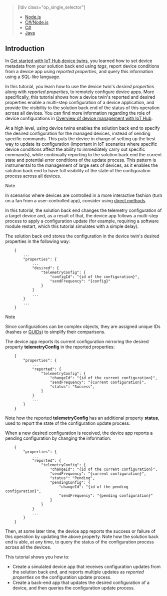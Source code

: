 > [!div class="op_single_selector"]
> * [Node.js](../articles/iot-hub/iot-hub-node-node-twin-how-to-configure.md)
> * [C#/Node.js](../articles/iot-hub/iot-hub-csharp-node-twin-how-to-configure.md)
> * [C#](../articles/iot-hub/iot-hub-csharp-csharp-twin-how-to-configure.md)
> * [Java](../articles/iot-hub/iot-hub-java-java-twin-how-to-configure.md)
> 
> 

## Introduction

In [Get started with IoT Hub device twins][lnk-twin-tutorial], you learned how to set device metadata from your solution back end using *tags*, report device conditions from a device app using *reported properties*, and query this information using a SQL-like language.

In this tutorial, you learn how to use the device twin's *desired properties* along with *reported properties*, to remotely configure device apps. More specifically, this tutorial shows how a device twin's reported and desired properties enable a multi-step configuration of a device application, and provide the visibility to the solution back end of the status of this operation across all devices. You can find more information regarding the role of device configurations in [Overview of device management with IoT Hub][lnk-dm-overview].

At a high level, using device twins enables the solution back end to specify the desired configuration for the managed devices, instead of sending specific commands. This puts the device in charge of setting up the best way to update its configuration (important in IoT scenarios where specific device conditions affect the ability to immediately carry out specific commands), while continually reporting to the solution back end the current state and potential error conditions of the update process. This pattern is instrumental to the management of large sets of devices, as it enables the solution back end to have full visibility of the state of the configuration process across all devices.

> [!NOTE]
> In scenarios where devices are controlled in a more interactive fashion (turn on a fan from a user-controlled app), consider using [direct methods][lnk-methods].
> 
> 

In this tutorial, the solution back end changes the telemetry configuration of a target device and, as a result of that, the device app follows a multi-step process to apply a configuration update (for example, requiring a software module restart, which this tutorial simulates with a simple delay).

The solution back end stores the configuration in the device twin's desired properties in the following way:

        {
            ...
            "properties": {
                ...
                "desired": {
                    "telemetryConfig": {
                        "configId": "{id of the configuration}",
                        "sendFrequency": "{config}"
                    }
                }
                ...
            }
            ...
        }

> [!NOTE]
> Since configurations can be complex objects, they are assigned unique IDs (hashes or [GUIDs][lnk-guid]) to simplify their comparisons.
> 
> 

The device app reports its current configuration mirroring the desired property **telemetryConfig** in the reported properties:

        {
            "properties": {
                ...
                "reported": {
                    "telemetryConfig": {
                        "changeId": "{id of the current configuration}",
                        "sendFrequency": "{current configuration}",
                        "status": "Success",
                    }
                }
                ...
            }
        }

Note how the reported **telemetryConfig** has an additional property **status**, used to report the state of the configuration update process.

When a new desired configuration is received, the device app reports a pending configuration by changing the information:

        {
            "properties": {
                ...
                "reported": {
                    "telemetryConfig": {
                        "changeId": "{id of the current configuration}",
                        "sendFrequency": "{current configuration}",
                        "status": "Pending",
                        "pendingConfig": {
                            "changeId": "{id of the pending configuration}",
                            "sendFrequency": "{pending configuration}"
                        }
                    }
                }
                ...
            }
        }

Then, at some later time, the device app reports the success or failure of this operation by updating the above property.
Note how the solution back end is able, at any time, to query the status of the configuration process across all the devices.

This tutorial shows you how to:

* Create a simulated device app that receives configuration updates from the solution back end, and reports multiple updates as *reported properties* on the configuration update process.
* Create a back-end app that updates the desired configuration of a device, and then queries the configuration update process.

<!-- links -->

[lnk-methods]: ../articles/iot-hub/iot-hub-devguide-direct-methods.md
[lnk-dm-overview]: ../articles/iot-hub/iot-hub-device-management-overview.md
[lnk-twin-tutorial]: ../articles/iot-hub/iot-hub-node-node-twin-getstarted.md
[lnk-guid]: https://en.wikipedia.org/wiki/Globally_unique_identifier
